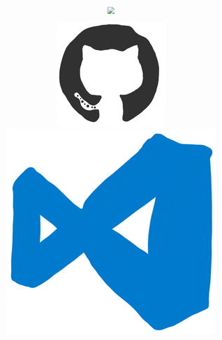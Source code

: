 <p align="center">
  <img src="https://github.com/CB-Info/CB-Info/blob/main/me.gif"/>
</p>



<p align="center" margin-top="5rem">
  <img width="250px" src="https://github.com/CB-Info/CB-Info/blob/main/github.gif"/>
  <img  src="https://github.com/CB-Info/CB-Info/blob/main/vscode.gif"/>
</p>






<!--

**CB-Info/CB-Info** is a ✨ _special_ ✨ repository because its `README.md` (this file) appears on your GitHub profile.

Here are some ideas to get you started:

- Hi there 👋
- 🔭 I’m currently working on ...
- 🌱 I’m currently learning ...
- 👯 I’m looking to collaborate on ...
- 🤔 I’m looking for help with ...
- 💬 Ask me about ...
- 📫 How to reach me: ...
- 😄 Pronouns: ...
- ⚡ Fun fact: ...
-->
